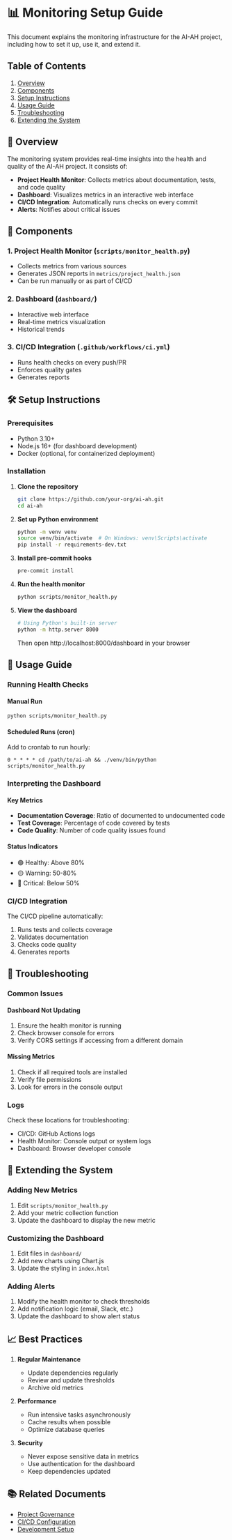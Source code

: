 # 📊 Monitoring Setup Guide

This document explains the monitoring infrastructure for the AI-AH project, including how to set it up, use it, and extend it.

## Table of Contents
1. [Overview](#-overview)
2. [Components](#-components)
3. [Setup Instructions](#-setup-instructions)
4. [Usage Guide](#-usage-guide)
5. [Troubleshooting](#-troubleshooting)
6. [Extending the System](#-extending-the-system)

## 🌟 Overview

The monitoring system provides real-time insights into the health and quality of the AI-AH project. It consists of:

- **Project Health Monitor**: Collects metrics about documentation, tests, and code quality
- **Dashboard**: Visualizes metrics in an interactive web interface
- **CI/CD Integration**: Automatically runs checks on every commit
- **Alerts**: Notifies about critical issues

## 🧩 Components

### 1. Project Health Monitor (`scripts/monitor_health.py`)
- Collects metrics from various sources
- Generates JSON reports in `metrics/project_health.json`
- Can be run manually or as part of CI/CD

### 2. Dashboard (`dashboard/`)
- Interactive web interface
- Real-time metrics visualization
- Historical trends

### 3. CI/CD Integration (`.github/workflows/ci.yml`)
- Runs health checks on every push/PR
- Enforces quality gates
- Generates reports

## 🛠️ Setup Instructions

### Prerequisites
- Python 3.10+
- Node.js 16+ (for dashboard development)
- Docker (optional, for containerized deployment)

### Installation

1. **Clone the repository**
   ```bash
   git clone https://github.com/your-org/ai-ah.git
   cd ai-ah
   ```

2. **Set up Python environment**
   ```bash
   python -m venv venv
   source venv/bin/activate  # On Windows: venv\Scripts\activate
   pip install -r requirements-dev.txt
   ```

3. **Install pre-commit hooks**
   ```bash
   pre-commit install
   ```

4. **Run the health monitor**
   ```bash
   python scripts/monitor_health.py
   ```

5. **View the dashboard**
   ```bash
   # Using Python's built-in server
   python -m http.server 8000
   ```
   Then open http://localhost:8000/dashboard in your browser

## 🚀 Usage Guide

### Running Health Checks

#### Manual Run
```bash
python scripts/monitor_health.py
```

#### Scheduled Runs (cron)
Add to crontab to run hourly:
```
0 * * * * cd /path/to/ai-ah && ./venv/bin/python scripts/monitor_health.py
```

### Interpreting the Dashboard

#### Key Metrics
- **Documentation Coverage**: Ratio of documented to undocumented code
- **Test Coverage**: Percentage of code covered by tests
- **Code Quality**: Number of code quality issues found

#### Status Indicators
- 🟢 Healthy: Above 80%
- 🟡 Warning: 50-80%
- 🔴 Critical: Below 50%

### CI/CD Integration
The CI/CD pipeline automatically:
1. Runs tests and collects coverage
2. Validates documentation
3. Checks code quality
4. Generates reports

## 🐛 Troubleshooting

### Common Issues

#### Dashboard Not Updating
1. Ensure the health monitor is running
2. Check browser console for errors
3. Verify CORS settings if accessing from a different domain

#### Missing Metrics
1. Check if all required tools are installed
2. Verify file permissions
3. Look for errors in the console output

### Logs
Check these locations for troubleshooting:
- CI/CD: GitHub Actions logs
- Health Monitor: Console output or system logs
- Dashboard: Browser developer console

## 🔧 Extending the System

### Adding New Metrics
1. Edit `scripts/monitor_health.py`
2. Add your metric collection function
3. Update the dashboard to display the new metric

### Customizing the Dashboard
1. Edit files in `dashboard/`
2. Add new charts using Chart.js
3. Update the styling in `index.html`

### Adding Alerts
1. Modify the health monitor to check thresholds
2. Add notification logic (email, Slack, etc.)
3. Update the dashboard to show alert status

## 📈 Best Practices

1. **Regular Maintenance**
   - Update dependencies regularly
   - Review and update thresholds
   - Archive old metrics

2. **Performance**
   - Run intensive tasks asynchronously
   - Cache results when possible
   - Optimize database queries

3. **Security**
   - Never expose sensitive data in metrics
   - Use authentication for the dashboard
   - Keep dependencies updated

## 📚 Related Documents

- [Project Governance](../PROJECT_GOVERNANCE.md)
- [CI/CD Configuration](../.github/workflows/ci.yml)
- [Development Setup](../docs/onboarding/CONTRIBUTING.md)
